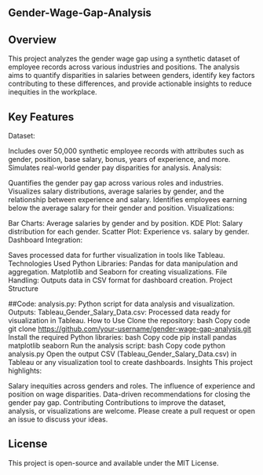 ## Gender-Wage-Gap-Analysis

## Overview
This project analyzes the gender wage gap using a synthetic dataset of employee records across various industries and positions. The analysis aims to quantify disparities in salaries between genders, identify key factors contributing to these differences, and provide actionable insights to reduce inequities in the workplace.

## Key Features
Dataset:

Includes over 50,000 synthetic employee records with attributes such as gender, position, base salary, bonus, years of experience, and more.
Simulates real-world gender pay disparities for analysis.
Analysis:

Quantifies the gender pay gap across various roles and industries.
Visualizes salary distributions, average salaries by gender, and the relationship between experience and salary.
Identifies employees earning below the average salary for their gender and position.
Visualizations:

Bar Charts: Average salaries by gender and by position.
KDE Plot: Salary distribution for each gender.
Scatter Plot: Experience vs. salary by gender.
Dashboard Integration:

Saves processed data for further visualization in tools like Tableau.
Technologies Used
Python Libraries:
Pandas for data manipulation and aggregation.
Matplotlib and Seaborn for creating visualizations.
File Handling:
Outputs data in CSV format for dashboard creation.
Project Structure

##Code:
analysis.py: Python script for data analysis and visualization.
Outputs:
Tableau_Gender_Salary_Data.csv: Processed data ready for visualization in Tableau.
How to Use
Clone the repository:
bash
Copy code
git clone https://github.com/your-username/gender-wage-gap-analysis.git
Install the required Python libraries:
bash
Copy code
pip install pandas matplotlib seaborn
Run the analysis script:
bash
Copy code
python analysis.py
Open the output CSV (Tableau_Gender_Salary_Data.csv) in Tableau or any visualization tool to create dashboards.
Insights
This project highlights:

Salary inequities across genders and roles.
The influence of experience and position on wage disparities.
Data-driven recommendations for closing the gender pay gap.
Contributing
Contributions to improve the dataset, analysis, or visualizations are welcome. Please create a pull request or open an issue to discuss your ideas.

## License
This project is open-source and available under the MIT License.
